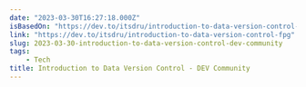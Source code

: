 ```yaml
---
date: "2023-03-30T16:27:18.000Z"
isBasedOn: "https://dev.to/itsdru/introduction-to-data-version-control-fpg"
link: "https://dev.to/itsdru/introduction-to-data-version-control-fpg"
slug: 2023-03-30-introduction-to-data-version-control-dev-community
tags:
    - Tech
title: Introduction to Data Version Control - DEV Community
---
```

